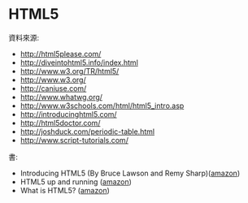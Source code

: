 # HTML5

資料來源: 

- http://html5please.com/
- http://diveintohtml5.info/index.html
- http://www.w3.org/TR/html5/
- http://www.w3.org/
- http://caniuse.com/
- http://www.whatwg.org/
- http://www.w3schools.com/html/html5_intro.asp
- http://introducinghtml5.com/
- http://html5doctor.com/
- http://joshduck.com/periodic-table.html
- http://www.script-tutorials.com/


書:
- Introducing HTML5 (By Bruce Lawson and Remy Sharp)([amazon](http://www.amazon.com/Introducing-HTML5-2nd-Bruce-Lawson/dp/0321784421/ref=sr_1_1?s=books&ie=UTF8&qid=1374504437&sr=1-1&keywords=introducing+html5))
- HTML5 up and running ([amazon](http://www.amazon.com/HTML5-Up-Running-Mark-Pilgrim/dp/0596806027/ref=sr_1_1?ie=UTF8&qid=1374504403&sr=8-1&keywords=html5+up+and+running))
- What is HTML5? ([amazon](http://www.amazon.com/What-Is-HTML5-ebook/dp/B005ISQ7JM/ref=sr_1_1?ie=UTF8&qid=1374582022&sr=8-1&keywords=what+is+html5))
